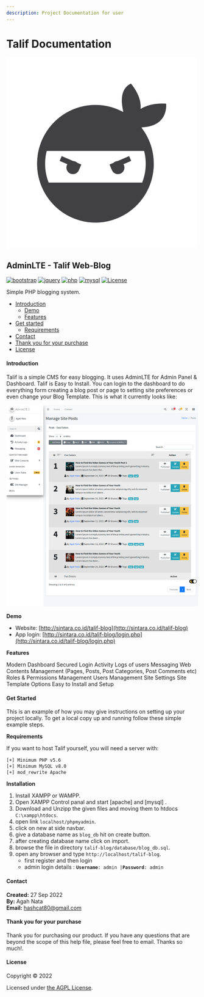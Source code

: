 ```yaml
---
description: Project Documentation for user
---
```


# Talif Documentation

![ninja-logo](images/ninja-logo.png)

## AdminLTE - Talif Web-Blog

[![bootstrap](https://img.shields.io/badge/Bootstrap-4.6-informational.svg?logo=bootstrap\&logoColor=white)](https://getbootstrap.com) [![jquery](https://img.shields.io/badge/jQuery-3.6.0-brightgreen.svg?logo=jquery\&logoColor=white)](https://jquery.com) [![php](https://img.shields.io/badge/php-7.2-critical.svg?logo=php\&logoColor=white)](https://www.php.net) [![mysql](https://img.shields.io/badge/mysql-8.0-blue.svg?logo=mysql\&logoColor=white)](https://www.mysql.com) [![License](https://img.shields.io/github/license/arduino-uno/talif-blog)](LICENSE.md)

Simple PHP blogging system.

* [Introduction](./#introduction)
  * [Demo](./#demo)
  * [Features](./#features)
* [Get started](./#get-started)
  * [Requirements](./#requirements)
* [Contact](./#contact)
* [Thank you for your purchase](./#thank-you-open-source)
* [License](./#license)

#### Introduction

Talif is a simple CMS for easy blogging. It uses AdminLTE for Admin Panel & Dashboard. Talif is Easy to Install. You can login to the dashboard to do everything form creating a blog post or page to setting site preferences or even change your Blog Template. This is what it currently looks like:

![screen-shot](https://raw.githubusercontent.com/arduino-uno/talif-blog/main/images/screenshot.png)

**Demo**

* Website: [http://sintara.co.id/talif-blog](http://sintara.co.id/talif-blog)
* App login: [http://sintara.co.id/talif-blog/login.php](http://sintara.co.id/talif-blog/login.php)

**Features**

Modern Dashboard Secured Login Activity Logs of users Messaging Web Contents Management (Pages, Posts, Post Categories, Post Comments etc) Roles & Permissions Management Users Management Site Settings Site Template Options Easy to Install and Setup

#### Get Started

This is an example of how you may give instructions on setting up your project locally. To get a local copy up and running follow these simple example steps.

**Requirements**

If you want to host Talif yourself, you will need a server with:

```
[+] Minimum PHP v5.6
[+] Minimum MySQL v8.0
[+] mod_rewrite Apache
```

**Installation**

1. Install XAMPP or WAMPP.
2. Open XAMPP Control panal and start \[apache] and \[mysql] .
3. Download and Unzipp the given files and moving them to htdocs `C:\xampp\htdocs`.
4. open link `localhost/phpmyadmin`.
5. click on new at side navbar.
6. give a database name as `blog_db` hit on create button.
7. after creating database name click on import.
8. browse the file in directory `talif-blog/database/blog_db.sql`.
9. open any browser and type `http://localhost/talif-blog`.
   * first register and then login
   * admin login details : **`Username`**`: admin |`**`Password`**`: admin`

#### Contact

**Created:** 27 Sep 2022\
**By:** Agah Nata\
**Email:** [hashcat80@gmail.com](mailto:hashcat80@gmail.com)

#### Thank you for your purchase

Thank you for purchasing our product. If you have any questions that are beyond the scope of this help file, please feel free to email. Thanks so much!.

#### License

Copyright © 2022

Licensed under [the AGPL License](LICENSE.md).
